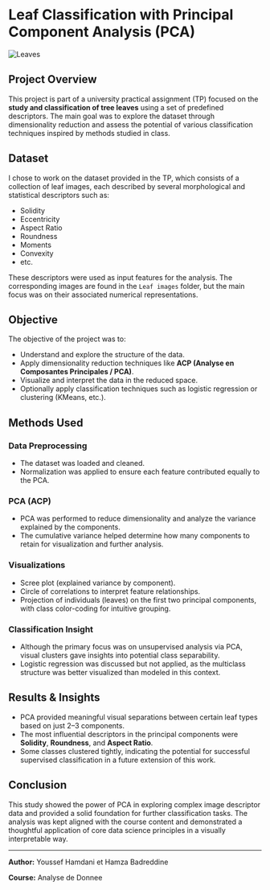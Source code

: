 # Leaf Classification with Principal Component Analysis (PCA)

![Leaves](https://external-content.duckduckgo.com/iu/?u=https%3A%2F%2Fmiro.medium.com%2Fmax%2F942%2F1*vMJbpi6Lj9kkvNV5HnrcqA.jpeg&f=1&nofb=1&ipt=8485e6c0ac778a84d6a16aa076377b780134acbfcecf5d846fe9fcead56265e7)

## Project Overview
This project is part of a university practical assignment (TP) focused on the **study and classification of tree leaves** using a set of predefined descriptors. The main goal was to explore the dataset through dimensionality reduction and assess the potential of various classification techniques inspired by methods studied in class.

## Dataset

I chose to work on the dataset provided in the TP, which consists of a collection of leaf images, each described by several morphological and statistical descriptors such as:

- Solidity
- Eccentricity
- Aspect Ratio
- Roundness
- Moments
- Convexity
- etc.

These descriptors were used as input features for the analysis. The corresponding images are found in the `Leaf images` folder, but the main focus was on their associated numerical representations.

## Objective

The objective of the project was to:
- Understand and explore the structure of the data.
- Apply dimensionality reduction techniques like **ACP (Analyse en Composantes Principales / PCA)**.
- Visualize and interpret the data in the reduced space.
- Optionally apply classification techniques such as logistic regression or clustering (KMeans, etc.).

## Methods Used

### Data Preprocessing
- The dataset was loaded and cleaned.
- Normalization was applied to ensure each feature contributed equally to the PCA.

### PCA (ACP)
- PCA was performed to reduce dimensionality and analyze the variance explained by the components.
- The cumulative variance helped determine how many components to retain for visualization and further analysis.

### Visualizations
- Scree plot (explained variance by component).
- Circle of correlations to interpret feature relationships.
- Projection of individuals (leaves) on the first two principal components, with class color-coding for intuitive grouping.

### Classification Insight
- Although the primary focus was on unsupervised analysis via PCA, visual clusters gave insights into potential class separability.
- Logistic regression was discussed but not applied, as the multiclass structure was better visualized than modeled in this context.

## Results & Insights

- PCA provided meaningful visual separations between certain leaf types based on just 2–3 components.
- The most influential descriptors in the principal components were **Solidity**, **Roundness**, and **Aspect Ratio**.
- Some classes clustered tightly, indicating the potential for successful supervised classification in a future extension of this work.

## Conclusion

This study showed the power of PCA in exploring complex image descriptor data and provided a solid foundation for further classification tasks. The analysis was kept aligned with the course content and demonstrated a thoughtful application of core data science principles in a visually interpretable way.

---

**Author:** Youssef Hamdani et Hamza Badreddine 

**Course:** Analyse de Donnee  
